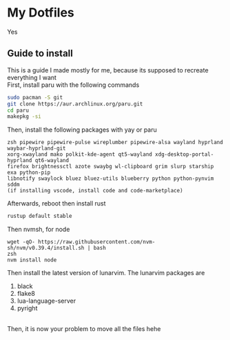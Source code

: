 # My Dotfiles
Yes

## Guide to install
This is a guide I made mostly for me, because its supposed to recreate everything I want
<br>
First, install paru with the following commands
```sh
sudo pacman -S git
git clone https://aur.archlinux.org/paru.git
cd paru
makepkg -si
```
Then, install the following packages with yay or paru
```
zsh pipewire pipewire-pulse wireplumber pipewire-alsa wayland hyprland waybar-hyprland-git
xorg-xwayland mako polkit-kde-agent qt5-wayland xdg-desktop-portal-hyprland qt6-wayland
firefox brightnessctl azote swaybg wl-clipboard grim slurp starship exa python-pip
libnotify swaylock bluez bluez-utils blueberry python python-pynvim sddm
(if installing vscode, install code and code-marketplace)
```
Afterwards, reboot then install rust
```sh
rustup default stable
```
Then nvmsh, for node
```
wget -qO- https://raw.githubusercontent.com/nvm-sh/nvm/v0.39.4/install.sh | bash
zsh
nvm install node
```
Then install the latest version of lunarvim. The lunarvim packages are
<br>
1. black
2. flake8
3. lua-language-server
4. pyright
<br>
Then, it is now your problem to move all the files hehe
